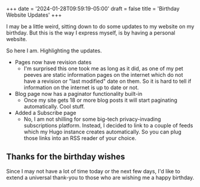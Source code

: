 +++
date = '2024-01-28T09:59:19-05:00'
draft = false
title = 'Birthday Website Updates'
+++

I may be a little weird, sitting down to do some updates to my website on my birthday. But this is the way I express myself, is by having a personal website.

So here I am. Highlighting the updates.

<!--more-->

* Pages now have revision dates
    * I'm surprised this one took me as long as it did, as one of my pet peeves are static information pages on the internet which do not have a revision or "last modified" date on them. So it is hard to tell if information on the internet is up to date or not.
* Blog page now has a paginator functionality built-in
    * Once my site gets 18 or more blog posts it will start paginating automatically. Cool stuff.
* Added a Subscribe page
    * No, I am not shilling for some big-tech privacy-invading subscriptions platform. Instead, I decided to link to a couple of feeds which my Hugo instance creates automatically. So you can plug those links into an RSS reader of your choice.

## Thanks for the birthday wishes

Since I may not have a lot of time today or the next few days, I'd like to extend a universal thank-you to those who are wishing me a happy birthday.
